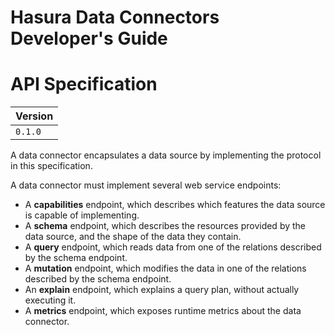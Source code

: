 # Hasura Data Connectors Developer's Guide

# API Specification

| Version |
|---|
|  `0.1.0`  |


A data connector encapsulates a data source by implementing the protocol in this specification.

A data connector must implement several web service endpoints:

- A **capabilities** endpoint, which describes which features the data source is capable of implementing.
- A **schema** endpoint, which describes the resources provided by the data source, and the shape of the data they contain.
- A **query** endpoint, which reads data from one of the relations described by the schema endpoint.
- A **mutation** endpoint, which modifies the data in one of the relations described by the schema endpoint.
- An **explain** endpoint, which explains a query plan, without actually executing it.
- A **metrics** endpoint, which exposes runtime metrics about the data connector.
